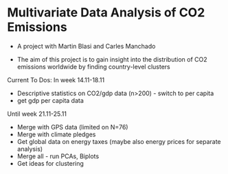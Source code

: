 # Multivariate Data Analysis of CO2 Emissions 
- A project with Martin Blasi and Carles Manchado

- The aim of this project is to gain insight into the distribution of CO2 emissions worldwide by finding country-level clusters

Current To Dos:
In week 14.11-18.11
- Descriptive statistics on CO2/gdp data (n>200) - switch to per capita
- get gdp per capita data

Until week 21.11-25.11
- Merge with GPS data (limited on N=76) 
- Merge with climate pledges
- Get global data on energy taxes (maybe also energy prices for separate analysis)
- Merge all - run PCAs, Biplots
- Get ideas for clustering
